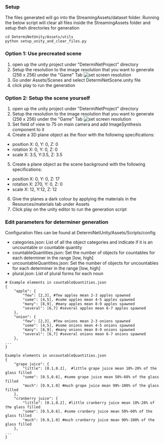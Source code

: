 ### Setup
The files generated will go into the StreamingAssets/dataset folder. Running the below script will clear all files inside the StreamingAssets folder and setup theh directories for generation 

```
cd DetermiNetUnity/Assets/utils
python setup_unity_and_clear_files.py
```
### Option 1: Use precreated scene 
1. open up the unity project under "DetermiNetProject" directory 
2. Setup the resolution to the image resolution that you want to generate (256 x 256) under the "Game" Tab 
![set screen resolution](./assets/screenResolution.png)
3. Go under Assets/Scenes and select DetermiNetScene.unity file 
4. click play to run the generation 

### Option 2: Setup the scene yourself
1. open up the unity project under "DetermiNetProject" directory 
2. Setup the resolution to the image resolution that you want to generate (256 x 256) under the "Game" Tab 
![set screen resolution](./assets/screenResolution.png)
3. Set field of view to 75 on main camera and add ImageSynthesis component to it 
4. Create a 3D plane object as the floor with the following specifications: 
- position X: 0, Y: 0, Z: 0
- rotation X: 0, Y: 0, Z: 0
- scale X: 3.5, Y:3.5, Z: 3.5
5. Create a plane object as the scene background with the following specifications: 
- position X: 0, Y: 0, Z: 17
- rotation X: 270, Y: 0, Z: 0
- scale X: 12, Y:12, Z: 12
6. Give the planes a dark colour by applying the materials in the Resources/materials tab under Assets
7. Click play on the unity editor to run the generation script 

### Edit parameters for determiner generation
Configuration files can be found at DetermiNetUnity/Assets/Scripts/config 
- categories.json: List of all the object categories and indicate if it is an uncountable or countable quantity 
- countableQuantities.json: Set the number of objects for countables for each determiner in the range [low, high]
- uncountableQuantities.json: Set the number of objects for uncountables for each determiner in the range [low, high]
- plural.json: List of plural forms for each noun 

```
# Example elements in countableQuantities.json 
{
    "apple": {
        "few": [2,3], #few apples mean 2-3 apples spawned 
        "some": [4,5], #some apples mean 4-5 apples spawned 
        "many": [8,9], #many apples mean 8-9 apples spawned 
        "several": [6,7] #several apples mean 6-7 apples spawned 
    },
    "onion": {
        "few": [2,3], #few onions mean 2-3 onions spawned
        "some": [4,5], #some onions mean 4-5 onions spawned 
        "many": [8,9], #many onions mean 8-9 onions spawned 
        "several": [6,7] #several onions mean 6-7 onions spawned 
    },
...
}

Example elements in uncountableQuantities.json 
{
    "grape juice": {
        "little": [0.1,0.2],  #little grape juice mean 10%-20% of the glass filled  
        "some": [0.5,0.6], #some grape juice mean 50%-60% of the glass filled  
        "much": [0.9,1.0] #much grape juice mean 90%-100% of the glass filled  
    },
    "cranberry juice": {
        "little": [0.1,0.2], #little cranberry juice mean 10%-20% of the glass filled
        "some": [0.5,0.6], #some cranbery juice mean 50%-60% of the glass filled  
        "much": [0.9,1.0] #much cranberry juice mean 90%-100% of the glass filled 
    },
...
}

```